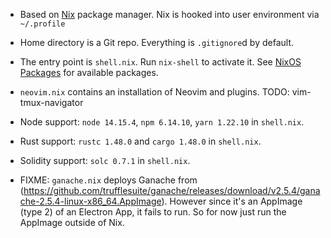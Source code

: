 * Based on [Nix](https://nixos.org/download.html) package manager.
  Nix is hooked into user environment via `~/.profile`

* Home directory is a Git repo.
  Everything is `.gitignore`d by default.

* The entry point is `shell.nix`.
  Run `nix-shell` to activate it.
  See [NixOS Packages](https://search.nixos.org/packages) for available packages.

* `neovim.nix` contains an installation of Neovim and plugins.
  TODO: vim-tmux-navigator

* Node support: `node 14.15.4`, `npm 6.14.10`, `yarn 1.22.10` in `shell.nix`.

* Rust support: `rustc 1.48.0` and `cargo 1.48.0` in `shell.nix`.

* Solidity support: `solc 0.7.1` in `shell.nix`.

* FIXME: `ganache.nix` deploys Ganache from (https://github.com/trufflesuite/ganache/releases/download/v2.5.4/ganache-2.5.4-linux-x86_64.AppImage).
  However since it's an AppImage (type 2) of an Electron App, it fails to run.
  So for now just run the AppImage outside of Nix.
